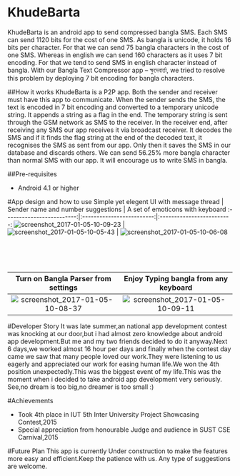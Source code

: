 # KhudeBarta
KhudeBarta is an android app to send compressed bangla SMS. Each SMS can send 1120 bits for the cost of one SMS. As bangla is unicode, it holds 16 bits per character. For that we can send 75 bangla characters in the cost of one SMS. Whereas in english we can send 160 characters as it uses 7 bit encoding. For that we tend to send SMS in english character instead of bangla. With our Bangla Text Compressor app – ক্ষুদেবার্তা, we tried to resolve this problem by deploying 7 bit encoding for bangla characters. 

##How it works
KhudeBarta is a P2P app. Both the sender and receiver must have this app to communicate. When the sender sends the SMS, the text is encoded in 7 bit encoding and converted to a temporary unicode string. It appends a string as a flag in the end. The temporary string is sent through the GSM network as SMS to the receiver. In the receiver end, after receiving any SMS our app receives it via broadcast receiver. It decodes the SMS and if it finds the flag string at the end of the decoded text, it recognises the SMS as sent from our app. Only then it saves the SMS in our database and discards others. We can send 56.25% more bangla character than normal SMS with our app. It will encourage us to write SMS in bangla.

##Pre-requisites
* Android 4.1 or higher

#App design and how to use
Simple yet elegent UI with message thread    |  Sender name and number suggestions    | A set of emoticons with keyboard
:-------------------------:|:-------------------------:|:-------------------------:
![screenshot_2017-01-05-10-09-23](https://cloud.githubusercontent.com/assets/13817511/21696155/ee3af9c4-d3b6-11e6-9709-f985031d142e.jpeg)  |  ![screenshot_2017-01-05-10-05-43](https://cloud.githubusercontent.com/assets/13817511/21696152/ee37f094-d3b6-11e6-90b3-0ba924a15a8f.jpeg)    |    ![screenshot_2017-01-05-10-06-08](https://cloud.githubusercontent.com/assets/13817511/21696509/9794f320-d3b8-11e6-93e0-9d3470013d96.jpeg)


</br>
</br>
</br>


Turn on Bangla Parser from settings    |  Enjoy Typing bangla from any keyboard
:-------------------------:|:-------------------------:
![screenshot_2017-01-05-10-08-37](https://cloud.githubusercontent.com/assets/13817511/21696154/ee394e1c-d3b6-11e6-9420-b80625deee24.jpeg)  | ![screenshot_2017-01-05-10-09-11](https://cloud.githubusercontent.com/assets/13817511/21696153/ee387302-d3b6-11e6-8df4-8ec2805686aa.jpeg)


#Developer Story
It was late summer,an national app development contest was knocking at our door,but i had almost zero knowledge about android app development.But me and my two friends decided to do it anyway.Next 6 days,we worked almost 16 hour per days and finally when the contest day came we saw that many people loved our work.They were listening to us eagerly and appreciated our work for easing human life.We won the 4th position unexpectedly.This was the biggest event of my life.This was the moment when i decided to take android app development very seriously. See,no dream is too big,no dreamer is too small :)

#Achievements
* Took 4th place in IUT 5th Inter University Project Showcasing Contest,2015
* Special appreciation from honourable Judge and audience in SUST CSE Carnival,2015


#Future Plan
 This app is currently Under construction to make the features more easy and efficient.Keep the patience with us.
 Any type of suggestions are welcome.
